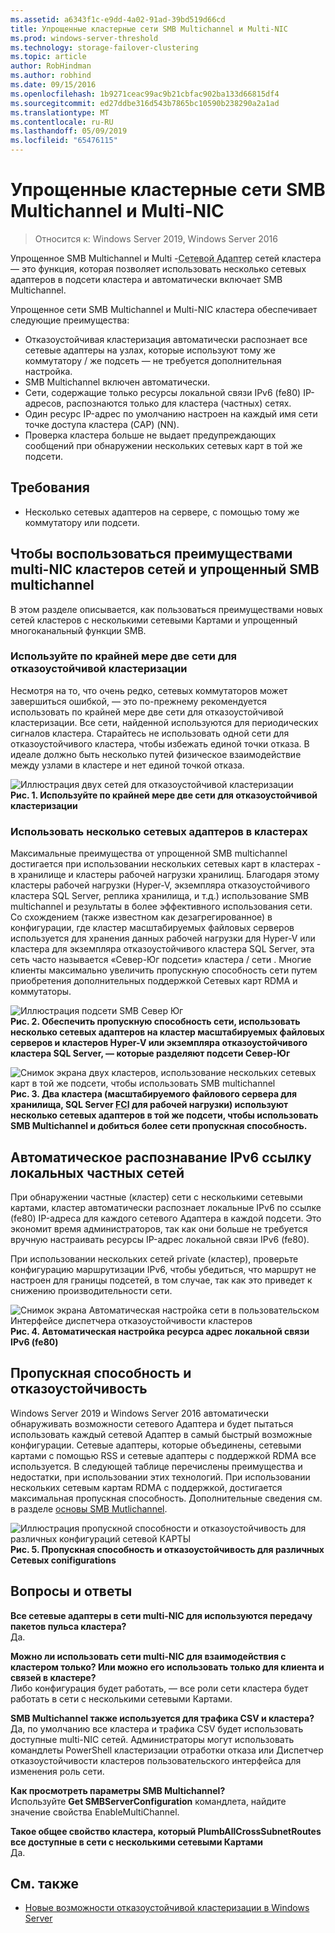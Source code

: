 ```yaml
---
ms.assetid: a6343f1c-e9dd-4a02-91ad-39bd519d66cd
title: Упрощенные кластерные сети SMB Multichannel и Multi-NIC
ms.prod: windows-server-threshold
ms.technology: storage-failover-clustering
ms.topic: article
author: RobHindman
ms.author: robhind
ms.date: 09/15/2016
ms.openlocfilehash: 1b9271ceac99ac9b21cbfac902ba133d66815df4
ms.sourcegitcommit: ed27ddbe316d543b7865bc10590b238290a2a1ad
ms.translationtype: MT
ms.contentlocale: ru-RU
ms.lasthandoff: 05/09/2019
ms.locfileid: "65476115"
---
```

# <a name="simplified-smb-multichannel-and-multi-nic-cluster-networks"></a>Упрощенные кластерные сети SMB Multichannel и Multi-NIC

> Относится к: Windows Server 2019, Windows Server 2016

Упрощенное SMB Multichannel и Multi -<abbr title="сетевой карты">Сетевой Адаптер</abbr> сетей кластера — это функция, которая позволяет использовать несколько сетевых адаптеров в подсети кластера и автоматически включает SMB Multichannel.

Упрощенное сети SMB Multichannel и Multi-NIC кластера обеспечивает следующие преимущества:  
- Отказоустойчивая кластеризация автоматически распознает все сетевые адаптеры на узлах, которые используют тому же коммутатору / же подсеть — не требуется дополнительная настройка.  
- SMB Multichannel включен автоматически.  
- Сети, содержащие только ресурсы локальной связи IPv6 (fe80) IP-адресов, распознаются только для кластера (частных) сетях.  
- Один ресурс IP-адрес по умолчанию настроен на каждый имя сети точке доступа кластера (CAP) (NN).  
- Проверка кластера больше не выдает предупреждающих сообщений при обнаружении нескольких сетевых карт в той же подсети.  

## <a name="requirements"></a>Требования  
-   Несколько сетевых адаптеров на сервере, с помощью тому же коммутатору или подсети.  

## <a name="how-to-take-advantage-of-multi-nic-clusters-networks-and-simplified-smb-multichannel"></a>Чтобы воспользоваться преимуществами multi-NIC кластеров сетей и упрощенный SMB multichannel  
В этом разделе описывается, как пользоваться преимуществами новых сетей кластеров с несколькими сетевыми Картами и упрощенный многоканальный функции SMB.  

### <a name="use-at-least-two-networks-for-failover-clustering"></a>Используйте по крайней мере две сети для отказоустойчивой кластеризации   
Несмотря на то, что очень редко, сетевых коммутаторов может завершиться ошибкой, — это по-прежнему рекомендуется использовать по крайней мере две сети для отказоустойчивой кластеризации. Все сети, найденной используются для периодических сигналов кластера. Старайтесь не использовать одной сети для отказоустойчивого кластера, чтобы избежать единой точки отказа. В идеале должно быть несколько путей физическое взаимодействие между узлами в кластере и нет единой точкой отказа.  

![Иллюстрация двух сетей для отказоустойчивой кластеризации](media/Simplified-SMB-Multichannel-and-Multi-NIC-Cluster-Networks/Clustering_MulitNIC_Fig1.png)  
**Рис. 1. Используйте по крайней мере две сети для отказоустойчивой кластеризации**  

### <a name="use-multiple-nics-across-clusters"></a>Использовать несколько сетевых адаптеров в кластерах  

Максимальные преимущества от упрощенной SMB multichannel достигается при использовании нескольких сетевых карт в кластерах - в хранилище и кластеры рабочей нагрузки хранилищ. Благодаря этому кластеры рабочей нагрузки (Hyper-V, экземпляра отказоустойчивого кластера SQL Server, реплика хранилища, и т.д.) использование SMB multichannel и результаты в более эффективного использования сети. Со схождением (также известном как дезагрегированное) в конфигурации, где кластер масштабируемых файловых серверов используется для хранения данных рабочей нагрузки для Hyper-V или кластера для экземпляра отказоустойчивого кластера SQL Server, эта сеть часто называется «Север-Юг подсети» кластера / сети . Многие клиенты максимально увеличить пропускную способность сети путем приобретения дополнительных поддержкой Сетевых карт RDMA и коммутаторы.  

![Иллюстрация подсети SMB Север Юг](media/Simplified-SMB-Multichannel-and-Multi-NIC-Cluster-Networks/Clustering_MulitNIC_Fig2.png)  
**Рис. 2. Обеспечить пропускную способность сети, использовать несколько сетевых адаптеров на кластер масштабируемых файловых серверов и кластеров Hyper-V или экземпляра отказоустойчивого кластера SQL Server, — которые разделяют подсети Север-Юг**  

![Снимок экрана двух кластеров, использование нескольких сетевых карт в той же подсети, чтобы использовать SMB multichannel](media/Simplified-SMB-Multichannel-and-Multi-NIC-Cluster-Networks/Clustering_MulitNIC_Fig3.png)  
**Рис. 3. Два кластера (масштабируемого файлового сервера для хранилища, SQL Server <abbr title="экземпляр кластера отработки отказа">FCI</abbr> для рабочей нагрузки) используют несколько сетевых адаптеров в той же подсети, чтобы использовать SMB Multichannel и добиться более сети пропускная способность.** 

## <a name="automatic-recognition-of-ipv6-link-local-private-networks"></a>Автоматическое распознавание IPv6 ссылку локальных частных сетей  
При обнаружении частные (кластер) сети с несколькими сетевыми картами, кластер автоматически распознает локальные IPv6 по ссылке (fe80) IP-адреса для каждого сетевого Адаптера в каждой подсети. Это экономит время администраторов, так как они больше не требуется вручную настраивать ресурсы IP-адрес локальной связи IPv6 (fe80).  

При использовании нескольких сетей private (кластер), проверьте конфигурацию маршрутизации IPv6, чтобы убедиться, что маршрут не настроен для границы подсетей, в том случае, так как это приведет к снижению производительности сети.  

![Снимок экрана Автоматическая настройка сети в пользовательском Интерфейсе диспетчера отказоустойчивости кластеров](media/Simplified-SMB-Multichannel-and-Multi-NIC-Cluster-Networks/Clustering_MulitNIC_Fig4.png)  
**Рис. 4. Автоматическая настройка ресурса адрес локальной связи IPv6 (fe80)**  

## <a name="throughput-and-fault-tolerance"></a>Пропускная способность и отказоустойчивость  
Windows Server 2019 и Windows Server 2016 автоматически обнаруживать возможности сетевого Адаптера и будет пытаться использовать каждый сетевой Адаптер в самый быстрый возможные конфигурации. Сетевые адаптеры, которые объединены, сетевыми картами с помощью RSS и сетевые адаптеры с поддержкой RDMA все используется. В следующей таблице перечислены преимущества и недостатки, при использовании этих технологий. При использовании нескольких сетевым картам RDMA с поддержкой, достигается максимальная пропускная способность. Дополнительные сведения см. в разделе [основы SMB Mutlichannel](https://blogs.technet.microsoft.com/josebda/2012/06/28/the-basics-of-smb-multichannel-a-feature-of-windows-server-2012-and-smb-3-0/).

![Иллюстрация пропускной способности и отказоустойчивость для различных конфигураций сетевой КАРТЫ](media/Simplified-SMB-Multichannel-and-Multi-NIC-Cluster-Networks/Clustering_MulitNIC_Fig5.png)  
**Рис. 5. Пропускная способность и отказоустойчивость для различных Сетевых conifigurations**   

## <a name="frequently-asked-questions"></a>Вопросы и ответы  
**Все сетевые адаптеры в сети multi-NIC для используются передачу пакетов пульса кластера?**  
    Да.  

**Можно ли использовать сети multi-NIC для взаимодействия с кластером только? Или можно его использовать только для клиента и связей в кластере?**  
    Либо конфигурация будет работать, — все роли сети кластера будет работать в сети с несколькими сетевыми Картами.  

**SMB Multichannel также используется для трафика CSV и кластера?**  
    Да, по умолчанию все кластера и трафика CSV будет использовать доступные multi-NIC сетей. Администраторы могут использовать командлеты PowerShell кластеризации отработки отказа или Диспетчер отказоустойчивости кластеров пользовательского интерфейса для изменения роль сети.  

**Как просмотреть параметры SMB Multichannel?**  
    Используйте **Get SMBServerConfiguration** командлета, найдите значение свойства EnableMultiChannel.  

**Такое общее свойство кластера, который PlumbAllCrossSubnetRoutes все доступные в сети с несколькими сетевыми Картами**  
     Да.  

## <a name="see-also"></a>См. также  
- [Новые возможности отказоустойчивой кластеризации в Windows Server](whats-new-in-failover-clustering.md)  
